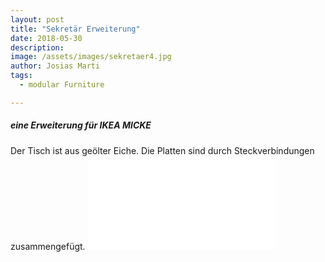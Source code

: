```yaml
---
layout: post
title: "Sekretär Erweiterung"
date: 2018-05-30
description: 
image: /assets/images/sekretaer4.jpg
author: Josias Marti
tags: 
  - modular Furniture

---
```

<h5>eine Erweiterung für IKEA MICKE</h5>
Der Tisch ist aus geölter Eiche.
Die Platten sind durch Steckverbindungen zusammengefügt.

<iframe style="border: none;" src="/assets/sekretaer.html"></iframe>
